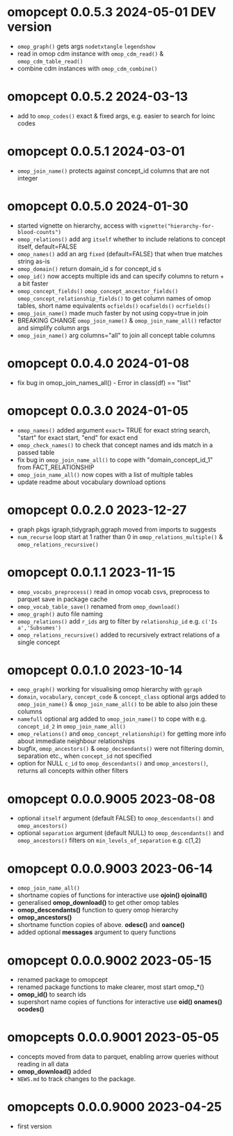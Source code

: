 
# omopcept 0.0.5.3 2024-05-01 DEV version

* `omop_graph()` gets args `nodetxtangle` `legendshow`
* read in omop cdm instance with `omop_cdm_read()` & `omop_cdm_table_read()`
* combine cdm instances with `omop_cdm_combine()`

# omopcept 0.0.5.2 2024-03-13

* add to `omop_codes()` exact & fixed args, e.g. easier to search for loinc codes

# omopcept 0.0.5.1 2024-03-01

* `omop_join_name()` protects against concept_id columns that are not integer

# omopcept 0.0.5.0 2024-01-30

* started vignette on hierarchy, access with `vignette("hierarchy-for-blood-counts")`
* `omop_relations()` add arg `itself` whether to include relations to concept itself, default=FALSE
* `omop_names()` add an arg `fixed` (default=FALSE) that when true matches string as-is
* `omop_domain()` return domain_id s for concept_id s
* `omop_id()` now accepts multiple ids and can specify columns to return + a bit faster
* `omop_concept_fields()` `omop_concept_ancestor_fields()` `omop_concept_relationship_fields()` to get column names of omop tables, short name equivalents `ocfields()` `ocafields()` `ocrfields()`
* `omop_join_name()` made much faster by not using copy=true in join
* BREAKING CHANGE `omop_join_name()` & `omop_join_name_all()` refactor and simplify column args
* `omop_join_name()` arg columns="all" to join all concept table columns


# omopcept 0.0.4.0 2024-01-08

* fix bug in omop_join_names_all() - Error in class(df) == "list"


# omopcept 0.0.3.0 2024-01-05

* `omop_names()` added argument `exact=` TRUE for exact string search, "start" for exact start, "end" for exact end
* `omop_check_names()` to check that concept names and ids match in a passed table
* fix bug in `omop_join_name_all()` to cope with "domain_concept_id_1" from FACT_RELATIONSHIP
* `omop_join_name_all()` now copes with a list of multiple tables
* update readme about vocabulary download options


# omopcept 0.0.2.0 2023-12-27

* graph pkgs igraph,tidygraph,ggraph moved from imports to suggests
* `num_recurse` loop start at 1 rather than 0 in `omop_relations_multiple()` & `omop_relations_recursive()`


# omopcept 0.0.1.1 2023-11-15

* `omop_vocabs_preprocess()` read in omop vocab csvs, preprocess to parquet save in package cache
* `omop_vocab_table_save()` renamed from `omop_download()`
* `omop_graph()` auto file naming
* `omop_relations()` add `r_ids` arg to filter by `relationship_id` e.g. `c('Is a','Subsumes')`
* `omop_relations_recursive()` added to recursively extract relations of a single concept


# omopcept 0.0.1.0 2023-10-14

* `omop_graph()` working for visualising omop hierarchy with `ggraph`
* `domain`, `vocabulary`, `concept_code` & `concept_class` optional args added to `omop_join_name()` & `omop_join_name_all()` to be able to also join these columns
* `namefull` optional arg added to `omop_join_name()` to cope with e.g. `concept_id_2` in `omop_join_name_all()`
* `omop_relations()` and `omop_concept_relationship()` for getting more info about immediate neighbour relationships 
* bugfix, `omop_ancestors()` & `omop_decsendants()` were not filtering domin, separation etc., when `concept_id` not specified
* option for NULL `c_id` to `omop_descendants()` and `omop_ancestors()`, returns all concepts within other filters


# omopcept 0.0.0.9005 2023-08-08

* optional `itself` argument (default FALSE) to `omop_descendants()` and `omop_ancestors()`
* optional `separation` argument (default NULL) to `omop_descendants()` and `omop_ancestors()` filters on `min_levels_of_separation` e.g. c(1,2)


# omopcept 0.0.0.9003 2023-06-14

* `omop_join_name_all()`
* shortname copies of functions for interactive use **ojoin() ojoinall()**
* generalised **omop_download()** to get other omop tables
* **omop_descendants()** function to query omop hierarchy
* **omop_ancestors()**
* shortname function copies of above. **odesc()** and **oance()**
* added optional **messages** argument to query functions


# omopcept 0.0.0.9002 2023-05-15

* renamed package to omopcept
* renamed package functions to make clearer, most start omop_*()
* **omop_id()** to search ids
* supershort name copies of functions for interactive use **oid() onames() ocodes()**

# omopcepts 0.0.0.9001 2023-05-05

* concepts moved from data to parquet, enabling arrow queries without reading in all data
* **omop_download()** added
* `NEWS.md` to track changes to the package.


# omopcepts 0.0.0.9000 2023-04-25

* first version
